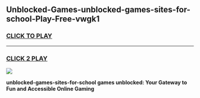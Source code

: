 
## Unblocked-Games-unblocked-games-sites-for-school-Play-Free-vwgk1
<h3>
<a href="https://premium76.site?title=unblocked-games-sites-for-school&ref=12A">CLICK TO PLAY</a></h3>
<hr>

<h3>
<a href="https://premium76.site?title=unblocked-games-sites-for-school&ref=12A">CLICK 2 PLAY</a>
  
</h3>

<a href="https://premium76.site?title=unblocked-games-sites-for-school&ref=12A"><img src="https://clearcache.store/games.png"></a>


**unblocked-games-sites-for-school games unblocked: Your Gateway to Fun and Accessible Online Gaming**

